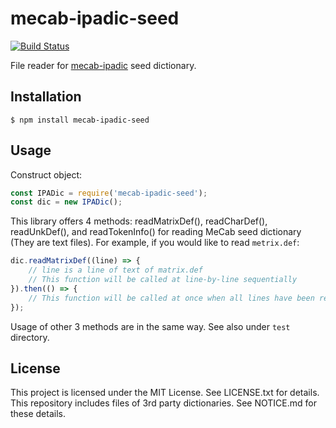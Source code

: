 # mecab-ipadic-seed

[![Build Status](https://travis-ci.org/takuyaa/mecab-ipadic-seed.svg?branch=master)](https://travis-ci.org/takuyaa/mecab-ipadic-seed)

File reader for [mecab-ipadic](https://github.com/taku910/mecab/tree/master/mecab-ipadic) seed dictionary.


## Installation

    $ npm install mecab-ipadic-seed


## Usage

Construct object:

```javascript
const IPADic = require('mecab-ipadic-seed');
const dic = new IPADic();
```

This library offers 4 methods: readMatrixDef(), readCharDef(), readUnkDef(), and readTokenInfo() for reading MeCab seed dictionary (They are text files).
For example, if you would like to read `metrix.def`:

```javascript
dic.readMatrixDef((line) => {
    // line is a line of text of matrix.def
    // This function will be called at line-by-line sequentially
}).then(() => {
    // This function will be called at once when all lines have been read
});
```

Usage of other 3 methods are in the same way.
See also under `test` directory.


## License

This project is licensed under the MIT License. See LICENSE.txt for details.
This repository includes files of 3rd party dictionaries. See NOTICE.md for these details.
